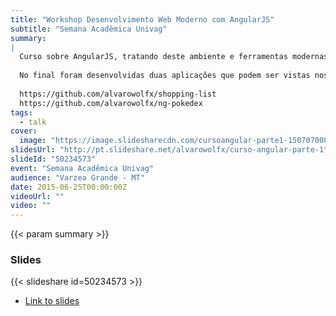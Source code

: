 ```yaml
---
title: "Workshop Desenvolvimento Web Moderno com AngularJS"
subtitle: "Semana Acadêmica Univag"
summary:
|
  Curso sobre AngularJS, tratando deste ambiente e ferramentas modernas de desenvolvimento até o desenvolvimento de uma aplicação usando AngularJS. Curso em duas partes.
  
  No final foram desenvolvidas duas aplicações que podem ser vistas nos links:
  
  https://github.com/alvarowolfx/shopping-list
  https://github.com/alvarowolfx/ng-pokedex
tags:
  - talk
cover:
  image: "https://image.slidesharecdn.com/cursoangular-parte1-150707000734-lva1-app6892/95/curso-angularjs-parte-1-29-638.jpg?cb=1437694044"
slidesUrl: "http://pt.slideshare.net/alvarowolfx/curso-angular-parte-1"
slideId: "50234573"
event: "Semana Acadêmica Univag"
audience: "Varzea Grande - MT"
date: 2015-06-25T00:00:00Z
videoUrl: ""
video: ""
---
```


<!-- truncate -->

{{< param summary >}}
### Slides
{{< slideshare id=50234573 >}}

- [Link to slides](http://pt.slideshare.net/alvarowolfx/curso-angular-parte-1)
